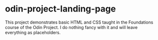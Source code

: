 # odin-project-landing-page
This project demonstrates basic HTML and CSS taught in the Foundations course of the Odin Project. I do nothing fancy with it and will leave everything as placeholders.